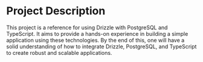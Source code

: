 # Project Description

This project is a reference for using Drizzle with PostgreSQL and TypeScript. It aims to provide a hands-on experience in building a simple application using these technologies. By the end of this, one will have a solid understanding of how to integrate Drizzle, PostgreSQL, and TypeScript to create robust and scalable applications.

